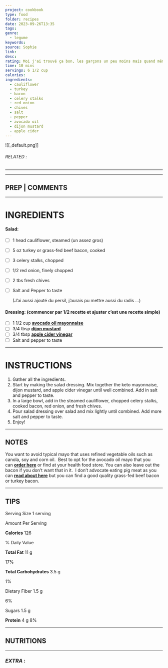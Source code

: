 ```yaml
---
project: cookbook
type: food
folder: recipes
date: 2023-09-26T13:35
tags: 
genre:
  - legume
keywords: 
source: Sophie
link: 
desc: 
rating: Moi j'ai trouvé ça bon, les garçons un peu moins mais quand même okay.
time: 10 mins
servings: 6 1/2 cup
calories: 
ingredients:
  - cauliflower
  - turkey
  - bacon
  - celery stalks
  - red onion
  - chives
  - salt
  - pepper
  - avocado oil
  - dijon mustard
  - apple cider
---
```


![[_default.png]]
###### *RELATED* : 
---


---
## PREP | COMMENTS



---
# INGREDIENTS

#### Salad:

- [ ] 1 head cauliflower, steamed (un assez gros)
- [ ] 5 oz turkey or grass-fed beef bacon, cooked 
- [ ] 3 celery stalks, chopped
- [ ] 1/2 red onion, finely chopped
- [ ] 2 tbs fresh chives
- [ ] Salt and Pepper to taste

  (J’ai aussi ajouté du persil, j’aurais pu mettre aussi du radis ...)
#### Dressing: (commencer par 1/2 recette et ajuster c’est une recette simple)

- [ ] 1 1/2 cup **[avocado oil mayonnaise](https://amzn.to/2XWL1ZH)** 
- [ ] 3/4 tbsp **[dijon mustard](https://amzn.to/2SmPfII)**
- [ ] 3/4 tbsp **[apple cider vinegar](https://amzn.to/32BceVq)**
- [ ] Salt and pepper to taste

---
# INSTRUCTIONS

1. Gather all the ingredients.
2. Start by making the salad dressing. Mix together the keto mayonnaise, dijon mustard, and apple cider vinegar until well combined. Add in salt and pepper to taste.
3. In a large bowl, add in the steamed cauliflower, chopped celery stalks, cooked bacon, red onion, and fresh chives.
4. Pour salad dressing over salad and mix lightly until combined. Add more salt and pepper to taste.
5. Enjoy!

---
## NOTES

You want to avoid typical mayo that uses refined vegetable oils such as canola, soy and corn oil.  Best to opt for the avocado oil mayo that you can **[order here](https://amzn.to/2XPSa2L)** or find at your health food store. You can also leave out the bacon if you don’t want that in it.  I don’t advocate eating pig meat as you can **[read about here](https://drjockers.com/dont-eat-pig-meat/)** but you can find a good quality grass-fed beef bacon or turkey bacon.

---
## TIPS

Serving Size 1 serving

Amount Per Serving

**Calories** 126

% Daily Value

**Total Fat** 11 g

17%
  
**Total Carbohydrates** 3.5 g

1%  

Dietary Fiber 1.5 g

6%

Sugars 1.5 g

**Protein** 4 g
8%

---
## NUTRITIONS



---
### *EXTRA* :



